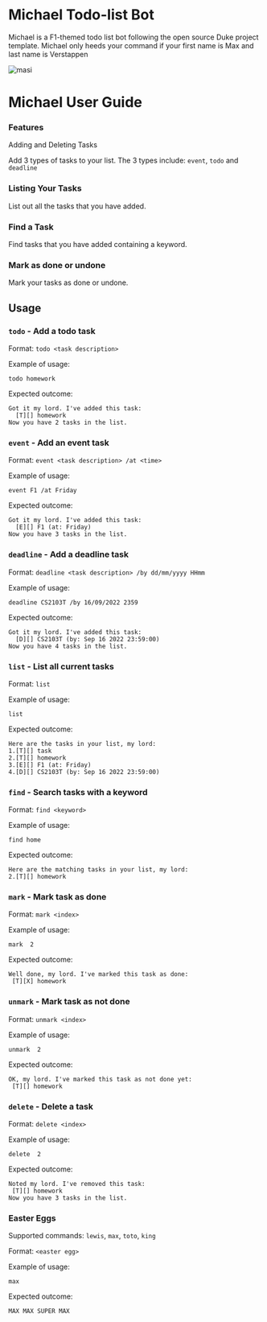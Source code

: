 # Michael Todo-list Bot
Michael is a F1-themed todo list bot following the open source Duke project template. Michael only heeds your command if your first name is Max and last name is Verstappen

![masi](https://user-images.githubusercontent.com/46512542/190847321-dd88dac3-afc7-45d8-a044-e909748aadb4.jpeg)

# Michael User Guide
### Features
Adding and Deleting Tasks

Add 3 types of tasks to your list. The 3 types include: `event`, `todo` and `deadline`

### Listing Your Tasks
List out all the tasks that you have added.

### Find a Task
Find tasks that you have added containing a keyword.

### Mark as done or undone
Mark your tasks as done or undone.

## Usage
### `todo` - Add a todo task
Format: `todo <task description>`

Example of usage:

`todo homework`

Expected outcome:
```
Got it my lord. I've added this task:
  [T][] homework
Now you have 2 tasks in the list.
```

### `event` - Add an event task
Format: `event <task description> /at <time>`

Example of usage:

`event F1 /at Friday`

Expected outcome:
```
Got it my lord. I've added this task:
  [E][] F1 (at: Friday)
Now you have 3 tasks in the list.
```

### `deadline` - Add a deadline task
Format: `deadline <task description> /by dd/mm/yyyy HHmm`

Example of usage:

`deadline CS2103T /by 16/09/2022 2359`

Expected outcome:
```
Got it my lord. I've added this task:
  [D][] CS2103T (by: Sep 16 2022 23:59:00)
Now you have 4 tasks in the list.
```

### `list` - List all current tasks
Format: `list`

Example of usage:

`list`

Expected outcome:
```
Here are the tasks in your list, my lord:
1.[T][] task
2.[T][] homework
3.[E][] F1 (at: Friday)
4.[D][] CS2103T (by: Sep 16 2022 23:59:00)
```

### `find` - Search tasks with a keyword
Format: `find <keyword>`

Example of usage:

`find home`

Expected outcome:
```
Here are the matching tasks in your list, my lord:
2.[T][] homework
```

### `mark` - Mark task as done
Format: `mark <index>`

Example of usage:

`mark  2`

Expected outcome:
```
Well done, my lord. I've marked this task as done:
 [T][X] homework
```

### `unmark` - Mark task as not done
Format: `unmark <index>`

Example of usage:

`unmark  2`

Expected outcome:
```
OK, my lord. I've marked this task as not done yet:
 [T][] homework
```

### `delete` - Delete a task
Format: `delete <index>`

Example of usage:

`delete  2`

Expected outcome:
```
Noted my lord. I've removed this task:
 [T][] homework
Now you have 3 tasks in the list.
```

### Easter Eggs
Supported commands: `lewis`, `max`, `toto`, `king`

Format: `<easter egg>`

Example of usage:

`max`

Expected outcome:
```
MAX MAX SUPER MAX
```
